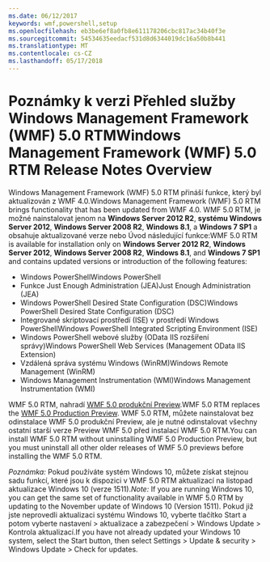 ```yaml
---
ms.date: 06/12/2017
keywords: wmf,powershell,setup
ms.openlocfilehash: eb3be6ef8a0fb8e611178206cbc817ac34b40f3e
ms.sourcegitcommit: 54534635eedacf531d8d6344019dc16a50b8b441
ms.translationtype: MT
ms.contentlocale: cs-CZ
ms.lasthandoff: 05/17/2018
---
```

# <a name="windows-management-framework-wmf-50-rtm-release-notes-overview"></a><span data-ttu-id="9f59d-102">Poznámky k verzi Přehled služby Windows Management Framework (WMF) 5.0 RTM</span><span class="sxs-lookup"><span data-stu-id="9f59d-102">Windows Management Framework (WMF) 5.0 RTM Release Notes Overview</span></span>

<span data-ttu-id="9f59d-103">Windows Management Framework (WMF) 5.0 RTM přináší funkce, který byl aktualizován z WMF 4.0.</span><span class="sxs-lookup"><span data-stu-id="9f59d-103">Windows Management Framework (WMF) 5.0 RTM brings functionality that has been updated from WMF 4.0.</span></span> <span data-ttu-id="9f59d-104">WMF 5.0 RTM, je možné nainstalovat jenom na **Windows Server 2012 R2**, **systému Windows Server 2012**, **Windows Server 2008 R2**, **Windows 8.1**, a **Windows 7 SP1** a obsahuje aktualizované verze nebo Úvod následující funkce:</span><span class="sxs-lookup"><span data-stu-id="9f59d-104">WMF 5.0 RTM is available for installation only on **Windows Server 2012 R2**, **Windows Server 2012**, **Windows Server 2008 R2**, **Windows 8.1**, and **Windows 7 SP1** and contains updated versions or introduction of the following features:</span></span>

- <span data-ttu-id="9f59d-105">Windows PowerShell</span><span class="sxs-lookup"><span data-stu-id="9f59d-105">Windows PowerShell</span></span>
- <span data-ttu-id="9f59d-106">Funkce Just Enough Administration (JEA)</span><span class="sxs-lookup"><span data-stu-id="9f59d-106">Just Enough Administration (JEA)</span></span>
- <span data-ttu-id="9f59d-107">Windows PowerShell Desired State Configuration (DSC)</span><span class="sxs-lookup"><span data-stu-id="9f59d-107">Windows PowerShell Desired State Configuration (DSC)</span></span>
- <span data-ttu-id="9f59d-108">Integrované skriptovací prostředí (ISE) v prostředí Windows PowerShell</span><span class="sxs-lookup"><span data-stu-id="9f59d-108">Windows PowerShell Integrated Scripting Environment (ISE)</span></span>
- <span data-ttu-id="9f59d-109">Windows PowerShell webové služby (OData IIS rozšíření správy)</span><span class="sxs-lookup"><span data-stu-id="9f59d-109">Windows PowerShell Web Services (Management OData IIS Extension)</span></span>
- <span data-ttu-id="9f59d-110">Vzdálená správa systému Windows (WinRM)</span><span class="sxs-lookup"><span data-stu-id="9f59d-110">Windows Remote Management (WinRM)</span></span>
- <span data-ttu-id="9f59d-111">Windows Management Instrumentation (WMI)</span><span class="sxs-lookup"><span data-stu-id="9f59d-111">Windows Management Instrumentation (WMI)</span></span>

<span data-ttu-id="9f59d-112">WMF 5.0 RTM, nahradí [WMF 5.0 produkční Preview](http://blogs.msdn.com/b/powershell/archive/2015/08/31/windows-management-framework-5-0-production-preview-is-now-available.aspx).</span><span class="sxs-lookup"><span data-stu-id="9f59d-112">WMF 5.0 RTM replaces the [WMF 5.0 Production Preview](http://blogs.msdn.com/b/powershell/archive/2015/08/31/windows-management-framework-5-0-production-preview-is-now-available.aspx).</span></span> <span data-ttu-id="9f59d-113">WMF 5.0 RTM, můžete nainstalovat bez odinstalace WMF 5.0 produkční Preview, ale je nutné odinstalovat všechny ostatní starší verze Preview WMF 5.0 před instalací WMF 5.0 RTM.</span><span class="sxs-lookup"><span data-stu-id="9f59d-113">You can install WMF 5.0 RTM without uninstalling WMF 5.0 Production Preview, but you must uninstall all other older releases of WMF 5.0 previews before installing the WMF 5.0 RTM.</span></span>

<span data-ttu-id="9f59d-114">*Poznámka:* Pokud používáte systém Windows 10, můžete získat stejnou sadu funkcí, které jsou k dispozici v WMF 5.0 RTM aktualizací na listopad aktualizace Windows 10 (verze 1511).</span><span class="sxs-lookup"><span data-stu-id="9f59d-114">*Note:* If you are running Windows 10, you can get the same set of functionality available in WMF 5.0 RTM by updating to the November update of Windows 10 (Version 1511).</span></span> <span data-ttu-id="9f59d-115">Pokud již jste neprovedli aktualizaci systému Windows 10, vyberte tlačítko Start a potom vyberte nastavení > aktualizace a zabezpečení > Windows Update > Kontrola aktualizací.</span><span class="sxs-lookup"><span data-stu-id="9f59d-115">If you have not already updated your Windows 10 system, select the Start button, then select Settings > Update & security > Windows Update > Check for updates.</span></span>
